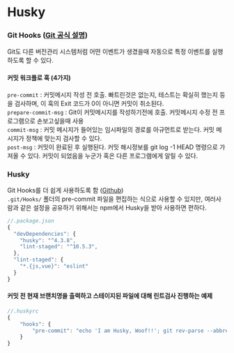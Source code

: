 Husky
===

### Git Hooks ([Git 공식 설명](https://git-scm.com/book/ko/v2/Git%EB%A7%9E%EC%B6%A4-Git-Hooks))
Git도 다른 버전관리 시스템처럼 어떤 이벤트가 생겼을때 자동으로 특정 이벤트를 실행하도록 할 수 있다.  

#### 커밋 워크플로 훅 (4가지)
`pre-commit` : 커밋메시지 작성 전 호출. 빠트린것은 없는지, 테스트는 확실히 했는지 등을 검사하며, 이 훅의 Exit 코드가 0이 아니면 커밋이 취소된다.  
`prepare-commit-msg` : Git이 커밋메시지를 작성하기전에 호출. 커밋메시지 수정 전 프로그램으로 손보고싶을때 사용  
`commit-msg` : 커밋 메시지가 들어있는 임시파일의 경로를 아규먼트로 받는다. 커밋 메시지가 정책에 맞는지 검사할 수 있다.  
`post-msg` : 커밋이 완료된 후 실행된다. 커밋 해시정보를 git log -1 HEAD 명령으로 가져올 수 있다. 커밋이 되었음을 누군가 혹은 다른 프로그램에게 알릴 수 있다.  

### Husky
Git Hooks를 더 쉽게 사용하도록 함 ([Github](https://github.com/typicode/husky))  
`.git/Hooks/` 폴더의 pre-commit 파일을 편집하는 식으로 사용할 수 있지만, 여러사람과 같은 설정을 공유하기 위해서는 npm에서 Husky을 받아 사용하면 편하다.  

```js
//.package.json
{
  "devDependencies": {
    "husky": "^4.3.8",
    "lint-staged": "^10.5.3",
  },
  "lint-staged": {
    "*.{js,vue}": "eslint"
  }
}
```

#### 커밋 전 현재 브랜치명을 출력하고 스테이지된 파일에 대해 린트검사 진행하는 예제

```js
//.huskyrc
{
    "hooks": {
        "pre-commit": "echo 'I am Husky, Woof!!'; git rev-parse --abbrev-ref HEAD; lint-staged"
    }
}
```

